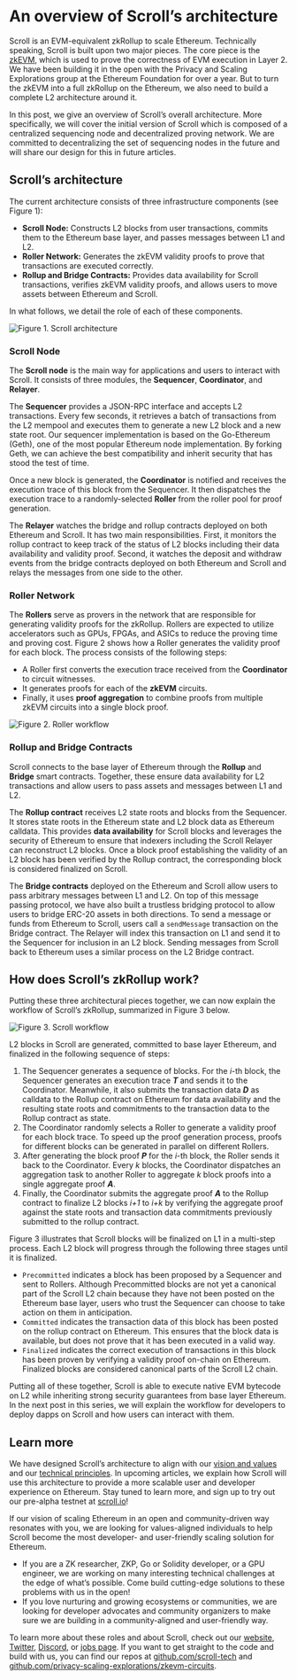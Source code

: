 # An overview of Scroll’s architecture

Scroll is an EVM-equivalent zkRollup to scale Ethereum. Technically speaking, Scroll is built upon two major pieces. The core piece is the [zkEVM](https://scroll.io/blog/zkEVM), which is used to prove the correctness of EVM execution in Layer 2. We have been building it in the open with the Privacy and Scaling Explorations group at the Ethereum Foundation for over a year. But to turn the zkEVM into a full zkRollup on the Ethereum, we also need to build a complete L2 architecture around it.

In this post, we give an overview of Scroll’s overall architecture. More specifically, we will cover the initial version of Scroll which is composed of a centralized sequencing node and decentralized proving network. We are committed to decentralizing the set of sequencing nodes in the future and will share our design for this in future articles.

## Scroll’s architecture

The current architecture consists of three infrastructure components (see Figure 1):

- **Scroll Node:** Constructs L2 blocks from user transactions, commits them to the Ethereum base layer, and passes messages between L1 and L2.
- **Roller Network:** Generates the zkEVM validity proofs to prove that transactions are executed correctly.
- **Rollup and Bridge Contracts:** Provides data availability for Scroll transactions, verifies zkEVM validity proofs, and allows users to move assets between Ethereum and Scroll.

In what follows, we detail the role of each of these components.

![Figure 1. Scroll architecture](https://i.imgur.com/oLlyhIx.png)

### Scroll Node

The **Scroll node** is the main way for applications and users to interact with Scroll. It consists of three modules, the **Sequencer**, **Coordinator**, and **Relayer**.

The **Sequencer** provides a JSON-RPC interface and accepts L2 transactions. Every few seconds, it retrieves a batch of transactions from the L2 mempool and executes them to generate a new L2 block and a new state root. Our sequencer implementation is based on the Go-Ethereum (Geth), one of the most popular Ethereum node implementation. By forking Geth, we can achieve the best compatibility and inherit security that has stood the test of time.

Once a new block is generated, the **Coordinator** is notified and receives the execution trace of this block from the Sequencer. It then dispatches the execution trace to a randomly-selected **Roller** from the roller pool for proof generation.

The **Relayer** watches the bridge and rollup contracts deployed on both Ethereum and Scroll. It has two main responsibilities. First, it monitors the rollup contract to keep track of the status of L2 blocks including their data availability and validity proof. Second, it watches the deposit and withdraw events from the bridge contracts deployed on both Ethereum and Scroll and relays the messages from one side to the other.

### Roller Network

The **Rollers** serve as provers in the network that are responsible for generating validity proofs for the zkRollup. Rollers are expected to utilize accelerators such as GPUs, FPGAs, and ASICs to reduce the proving time and proving cost. Figure 2 shows how a Roller generates the validity proof for each block. The process consists of the following steps:

- A Roller first converts the execution trace received from the **Coordinator** to circuit witnesses.
- It generates proofs for each of the **zkEVM** circuits.
- Finally, it uses **proof aggregation** to combine proofs from multiple zkEVM circuits into a single block proof.

![Figure 2. Roller workflow](https://i.imgur.com/Sajm1E2.png)

### Rollup and Bridge Contracts

Scroll connects to the base layer of Ethereum through the **Rollup** and **Bridge** smart contracts. Together, these ensure data availability for L2 transactions and allow users to pass assets and messages between L1 and L2.

The **Rollup contract** receives L2 state roots and blocks from the Sequencer. It stores state roots in the Ethereum state and L2 block data as Ethereum calldata. This provides **data availability** for Scroll blocks and leverages the security of Ethereum to ensure that indexers including the Scroll Relayer can reconstruct L2 blocks. Once a block proof establishing the validity of an L2 block has been verified by the Rollup contract, the corresponding block is considered finalized on Scroll.

The **Bridge contracts** deployed on the Ethereum and Scroll allow users to pass arbitrary messages between L1 and L2. On top of this message passing protocol, we have also built a trustless bridging protocol to allow users to bridge ERC-20 assets in both directions. To send a message or funds from Ethereum to Scroll, users call a `sendMessage` transaction on the Bridge contract. The Relayer will index this transaction on L1 and send it to the Sequencer for inclusion in an L2 block. Sending messages from Scroll back to Ethereum uses a similar process on the L2 Bridge contract.

## How does Scroll’s zkRollup work?

Putting these three architectural pieces together, we can now explain the workflow of Scroll’s zkRollup, summarized in Figure 3 below.

![Figure 3. Scroll workflow](https://i.imgur.com/QC6IWil.png)

L2 blocks in Scroll are generated, committed to base layer Ethereum, and finalized in the following sequence of steps:

1.  The Sequencer generates a sequence of blocks. For the _i_-th block, the Sequencer generates an execution trace _**T**_ and sends it to the Coordinator. Meanwhile, it also submits the transaction data _**D**_ as calldata to the Rollup contract on Ethereum for data availability and the resulting state roots and commitments to the transaction data to the Rollup contract as state.
2.  The Coordinator randomly selects a Roller to generate a validity proof for each block trace. To speed up the proof generation process, proofs for different blocks can be generated in parallel on different Rollers.
3.  After generating the block proof _**P**_ for the _i_-th block, the Roller sends it back to the Coordinator. Every _k_ blocks, the Coordinator dispatches an aggregation task to another Roller to aggregate _k_ block proofs into a single aggregate proof _**A**_.
4.  Finally, the Coordinator submits the aggregate proof _**A**_ to the Rollup contract to finalize L2 blocks _i+1_ to _i+k_ by verifying the aggregate proof against the state roots and transaction data commitments previously submitted to the rollup contract.

Figure 3 illustrates that Scroll blocks will be finalized on L1 in a multi-step process. Each L2 block will progress through the following three stages until it is finalized.

- `Precommitted` indicates a block has been proposed by a Sequencer and sent to Rollers. Although Precommitted blocks are not yet a canonical part of the Scroll L2 chain because they have not been posted on the Ethereum base layer, users who trust the Sequencer can choose to take action on them in anticipation.
- `Committed` indicates the transaction data of this block has been posted on the rollup contract on Ethereum. This ensures that the block data is available, but does not prove that it has been executed in a valid way.
- `Finalized` indicates the correct execution of transactions in this block has been proven by verifying a validity proof on-chain on Ethereum. Finalized blocks are considered canonical parts of the Scroll L2 chain.

Putting all of these together, Scroll is able to execute native EVM bytecode on L2 while inheriting strong security guarantees from base layer Ethereum. In the next post in this series, we will explain the workflow for developers to deploy dapps on Scroll and how users can interact with them.

## Learn more

We have designed Scroll’s architecture to align with our [vision and values](https://mirror.xyz/scroll.eth/EYn7ODhQAnNWABwWcu5xZLts_wEXTZAEWyTgExGS1DA) and our [technical principles](https://mirror.xyz/scroll.eth/N7cAie4ul0PdSxNdv2FTqgMV2JEkhOJocsxfeqe4SFE). In upcoming articles, we explain how Scroll will use this architecture to provide a more scalable user and developer experience on Ethereum. Stay tuned to learn more, and sign up to try out our pre-alpha testnet at [scroll.io](http://scroll.io/)!

If our vision of scaling Ethereum in an open and community-driven way resonates with you, we are looking for values-aligned individuals to help Scroll become the most developer- and user-friendly scaling solution for Ethereum.

- If you are a ZK researcher, ZKP, Go or Solidity developer, or a GPU engineer, we are working on many interesting technical challenges at the edge of what’s possible. Come build cutting-edge solutions to these problems with us in the open!
- If you love nurturing and growing ecosystems or communities, we are looking for developer advocates and community organizers to make sure we are building in a community-aligned and user-friendly way.

To learn more about these roles and about Scroll, check out our [website](https://scroll.io/), [Twitter](https://twitter.com/Scroll_ZKP), [Discord](https://discord.gg/scroll), or [jobs page](https://boards.greenhouse.io/scrollio). If you want to get straight to the code and build with us, you can find our repos at [github.com/scroll-tech](http://github.com/scroll-tech) and [github.com/privacy-scaling-explorations/zkevm-circuits](http://github.com/privacy-scaling-explorations/zkevm-circuits).
